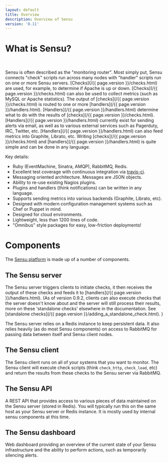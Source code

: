 ```yaml
---
layout: default
title: Overview
description: Overview of Sensu
version: '0.11'
---
```


What is Sensu?
==============

<br />

Sensu is often described as the "monitoring router". Most simply put,
Sensu connects "check" scripts run across many nodes with "handler"
scripts run on one or more Sensu servers. [Checks](/{{ page.version }}/checks.html) 
are used, for example, to determine if Apache is up or down. 
[Checks](/{{ page.version }}/checks.html) can also be used to collect 
metrics (such as MySQL or Apache statistics). The output of 
[checks](/{{ page.version }}/checks.html) is routed to one or more 
[handlers](/{{ page.version }}/handlers.html). [Handlers](/{{ page.version }}/handlers.html) 
determine what to do with the results of [checks](/{{ page.version }}/checks.html). 
[Handlers](/{{ page.version }}/handlers.html) currently exist for sending 
alerts via email, as well as to various external services such as 
Pagerduty, IRC, Twitter, etc. [Handlers](/{{ page.version }}/handlers.html) 
can also feed metrics into Graphite, Librato, etc. Writing 
[checks](/{{ page.version }}/checks.html) and 
[handlers](/{{ page.version }}/handlers.html) is quite simple and 
can be done in any language.

Key details:

- Ruby (EventMachine, Sinatra, AMQP), RabbitMQ, Redis.
- Excellent test coverage with continuous integration via 
  [travis-ci](http://travis-ci.org/#!/sensu/sensu).
- Messaging oriented architecture. Messages are JSON objects.
- Ability to re-use existing Nagios plugins.
- Plugins and handlers (think notifications) can be written in any language.
- Supports sending metrics into various backends (Graphite, Librato, etc).
- Designed with modern configuration management systems such as Chef or Puppet in mind.
- Designed for cloud environments.
- Lightweight, less than 1200 lines of code.
- "Omnibus" style packages for easy, low-friction deployments!

Components
==========

The [Sensu platform](https://github.com/sensu/sensu) is made up of a number of components.

The Sensu server
------------

The Sensu server triggers clients to initiate checks, it then receives
the output of these checks and feeds it to [handlers](/{{ page.version }}/handlers.html). 
(As of version 0.9.2, clients can also execute checks that the server doesn't know
about and the server will still process their results, more on these
'standalone checks' elsewhere in the documentation. See 
[standalone checks](/{{ page.version }}/adding_a_standalone_check.html). )

The Sensu server relies on a Redis instance to keep persistent data. It also
relies heavily (as do most Sensu components) on access to RabbitMQ for
passing data between itself and Sensu client nodes.

The Sensu client
------------

The Sensu client runs on all of your systems that you want to monitor.
The Sensu client will execute check scripts (think `check_http`,
`check_load`, etc) and return the results from these checks to
the Sensu server via RabbitMQ.

The Sensu API
------------

A REST API that provides access to various pieces of data maintained on
the Sensu server (stored in Redis). You will typically run this on the same
host as your Sensu server or Redis instance. It is mostly used by
internal sensu components at this time.

The Sensu dashboard
---------------

Web dashboard providing an overview of the current state of your Sensu
infrastructure and the ability to perform actions, such as temporarily
silencing alerts.
